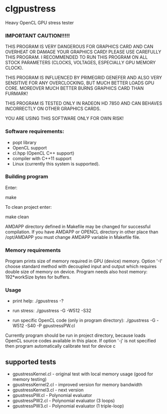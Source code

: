 clgpustress
===========

Heavy OpenCL GPU stress tester

### IMPORTANT CAUTION!!!!!

THIS PROGRAM IS VERY DANGEROUS FOR GRAPHICS CARD AND CAN OVERHEAT OR DAMAGE YOUR GRAPHICS CARD! PLEASE USE CAREFULLY
THIS PROGRAM. I RECOMMENDED TO RUN THIS PROGRAM ON ALL STOCK PARAMETERS (CLOCKS, VOLTAGES, ESPECIALLY GPU MEMORY CLOCK).

THIS PROGRAM IS INFLUENCED BY PRIMEGRID GENEFER AND ALSO VERY SENSITIVE FOR ANY OVERCLOCKING, BUT MUCH BETTER LOADS GPU CORE. MOREOVER MUCH BETTER BURNS GRAPHICS CARD THAN FURMARK!

THIS PROGRAM IS TESTED ONLY IN RADEON HD 7850 AND CAN BEHAVES INCORRECTLY ON OTHER GRAPHICS CARDS.

YOU ARE USING THIS SOFTWARE ONLY FOR OWN RISK!

### Software requirements:

- popt library
- OpenCL support
- cl.hpp (OpenCL C++ support)
- compiler with C++11 support
- Linux (currently this system is supported).

### Building program

Enter:

make

To clean project enter:

make clean

AMDAPP directory defined in Makefile may be changed for successful compilation. If you have AMDAPP or OPENCL directory
in other place than /opt/AMDAPP you must change AMDAPP variable in Makefile file.

### Memory requirements

Program prints size of memory required in GPU (device) memory.
Option '-I' choose standard method with decoupled input and output which requires
double size of memory on device.
Program needs also host memory: 192*workSize bytes for buffers.

### Usage

- print help: ./gpustress -?

- run stress: ./gpustress -G -W512 -S32

- run specific OpenCL code (only in program directory): ./gpustress -G -W512 -S40 -P gpustressPW.cl

Currently program should be run in project directory, because loads OpenCL source codes available in this place.
If option '-j' is not specified then program automatically calibrate test for device c

## supported tests

- gpustressKernel.cl - original test with local memory usage (good for memory testing)
- gpustressKernel2.cl - improved version for memory bandwidth
- gpustressKernel3.cl - next version
- gpustressPW.cl - Polynomial evaluator
- gpustressPW2.cl - Polynomial evaluator (3 loops)
- gpustressPW3.cl - Polynomial evaluator (1 triple-loop)

